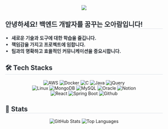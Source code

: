 <div align="center">
    <img src="https://capsule-render.vercel.app/api?type=rounded&color=gradient&height=120&text=Hi!%20I'm%20A_Ram&animation=fadeIn&fontColor=ffffff&fontSize=70" />
</div>

<div style="text-align: left;"> 
    <h2 style="border-bottom: 1px solid #d8dee4; color: #282d33;">안녕하세요! 백엔드 개발자를 꿈꾸는 오아람입니다!</h2>  
    <ul style="font-weight: 700; font-size: 15px; color: #282d33; list-style-type: disc; padding-left: 20px;">
        <li>새로운 기술과 도구에 대한 학습을 즐깁니다.</li>
        <li>책임감을 가지고 프로젝트에 임합니다.</li>
        <li>팀과의 명확하고 효율적인 커뮤니케이션을 중요시합니다.</li>
    </ul>
</div>

<div style="text-align: left;">
    <h2 style="border-bottom: 1px solid #d8dee4; color: #282d33;">🛠️ Tech Stacks</h2>
    <div align="center">
        <img src="https://img.shields.io/badge/Amazon%20AWS-232F3E?style=flat&logo=Amazon%20AWS&logoColor=white" alt="AWS">
        <img src="https://img.shields.io/badge/Docker-2496ED?style=flat&logo=Docker&logoColor=white" alt="Docker">
        <img src="https://img.shields.io/badge/C-A8B9CC?style=flat&logo=C&logoColor=white" alt="C">
        <img src="https://img.shields.io/badge/Java-007396?style=flat&logo=Java&logoColor=white" alt="Java">
        <img src="https://img.shields.io/badge/jQuery-0769AD?style=flat&logo=jQuery&logoColor=white" alt="jQuery">
        <br>
        <img src="https://img.shields.io/badge/Linux-FCC624?style=flat&logo=Linux&logoColor=white" alt="Linux">
        <img src="https://img.shields.io/badge/MongoDB-47A248?style=flat&logo=MongoDB&logoColor=white" alt="MongoDB">
        <img src="https://img.shields.io/badge/MySQL-4479A1?style=flat&logo=MySQL&logoColor=white" alt="MySQL">
        <img src="https://img.shields.io/badge/Oracle-F80000?style=flat&logo=Oracle&logoColor=white" alt="Oracle">
        <img src="https://img.shields.io/badge/Notion-000000?style=flat&logo=Notion&logoColor=white" alt="Notion">
        <br>
        <img src="https://img.shields.io/badge/React-61DAFB?style=flat&logo=React&logoColor=white" alt="React">
        <img src="https://img.shields.io/badge/Spring%20Boot-6DB33F?style=flat&logo=Spring%20Boot&logoColor=white" alt="Spring Boot">
        <img src="https://img.shields.io/badge/Github-181717?style=flat&logo=Github&logoColor=white" alt="Github">
    </div>
</div>

<div style="text-align: left;">
    <h2 style="border-bottom: 1px solid #d8dee4; color: #282d33;">🏅 Stats</h2>
    <div align="center">
        <img src="https://github-readme-stats.vercel.app/api?username=ohaaram&bg_color=180,ffffff,00000000&title_color=000000&text_color=000000" alt="GitHub Stats">
        <img src="https://github-readme-stats.vercel.app/api/top-langs/?username=ohaaram&layout=compact&bg_color=180,ffffff,00000000&title_color=000000&text_color=000000" alt="Top Languages">
    </div>
</div>

    
<!--
**ohaaram/ohaaram** is a ✨ _special_ ✨ repository because its `README.md` (this file) appears on your GitHub profile.

Here are some ideas to get you started:

- 🔭 I’m currently working on ...
- 🌱 I’m currently learning ...
- 👯 I’m looking to collaborate on ...
- 🤔 I’m looking for help with ...
- 💬 Ask me about ...
- 📫 How to reach me: ...
- 😄 Pronouns: ...
- ⚡ Fun fact: ...
-->
